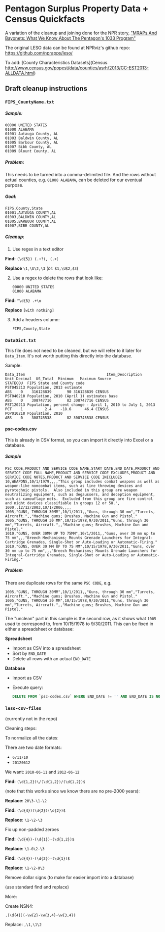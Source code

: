 # Pentagon Surplus Property Data + Census Quickfacts

A variation of the cleanup and joining done for the NPR story, ["MRAPs And Bayonets: What We Know About The Pentagon's 1033 Program"](http://www.npr.org/2014/09/02/342494225/mraps-and-bayonets-what-we-know-about-the-pentagons-1033-program)

The original LESO data can be found at NPRviz's github repo: https://github.com/nprapps/leso/


To add: [County Characteristics Datasets](Census http://www.census.gov/popest/data/counties/asrh/2013/CC-EST2013-ALLDATA.html)

## Draft cleanup instructions

### `FIPS_CountyName.txt`

##### Sample:

    00000 UNITED STATES
    01000 ALABAMA
    01001 Autauga County, AL
    01003 Baldwin County, AL
    01005 Barbour County, AL
    01007 Bibb County, AL
    01009 Blount County, AL

##### Problem:

This needs to be turned into a comma-delimited file. And the rows without actual counties, e.g. `01000 ALABAMA`, can be deleted for our eventual purpose.


##### Goal:

    FIPS,County,State
    01001,AUTAUGA COUNTY,AL
    01003,BALDWIN COUNTY,AL
    01005,BARBOUR COUNTY,AL
    01007,BIBB COUNTY,AL


##### Cleanup:

1. Use regex in a text editor

  __Find:__ `(\d{5}) (.+?), (.+)`

  __Replace__ `\1,\U\2,\3` (or: `$1,\U$2,$3`)

2. Use a regex to delete the rows that look like:

   ~~~
   00000 UNITED STATES
   01000 ALABAMA
   ~~~

  __Find:__ `^\d{5} .+\n`

  __Replace__ `[with nothing]`

3. Add a headers column:

    `FIPS,County,State`



### `DataDict.txt`
  
This file does not need to be cleaned, but we will refer to it later for `Data_Item`. It's not worth putting this directly into the database.

Sample:

    Data_Item                                     Item_Description                                   Unit Decimal  US_Total  Minimum   Maximum Source
    STATECOU  FIPS State and County code
    PST045213 Population, 2013 estimate                                                               ABS    0    316128839       90 316128839 CENSUS
    PST040210 Population, 2010 (April 1) estimates base                                               ABS    0    308747716       82 308747716 CENSUS
    PST120213 Population, percent change - April 1, 2010 to July 1, 2013                              PCT    1          2.4    -18.6      46.4 CENSUS
    POP010210 Population, 2010                                                                        ABS    0    308745538       82 308745538 CENSUS


#### psc-codes.csv

This is already in CSV format, so you can import it directly into Excel or a database.

##### Sample

    PSC CODE,PRODUCT AND SERVICE CODE NAME,START DATE,END DATE,PRODUCT AND SERVICE CODE FULL NAME,PRODUCT AND SERVICE CODE EXCLUDES,PRODUCT AND SERVICE CODE NOTES,PRODUCT AND SERVICE CODE INICLUDES
    10,WEAPONS,10/1/1979,,,,"This group includes combat weapons as well as weapon-like noncombat items, such as line throwing devices and pyrotechnic pistols.  Also included in this group are weapon neutralizing equipment, such as degaussers, and deception equipment, such as camouflage nets.  Excluded from this group are fire control and night devices classifiable in groups 12 or 58.",
    1000,,12/12/2003,10/1/2006,,,,
    1005,"GUNS, THROUGH 30MM",10/1/2011,,"Guns, through 30 mm","Turrets, Aircraft.",,"Machine guns; Brushes, Machine Gun and Pistol."
    1005,"GUNS, THROUGH 30 MM",10/15/1978,9/30/2011,"Guns, through 30 mm","Turrets, Aircraft.",,"Machine guns; Brushes, Machine Gun and Pistol."
    1010,"GUNS, OVER 30MM UP TO 75MM",10/1/2011,,"Guns, over 30 mm up to 75 mm",,,"Breech Mechanisms; Mounts Grenade Launchers for Integral-Cartridge Grenades, Single-Shot or Auto-Loading or Automatic-Firing."
    1010,"GUNS, OVER 30 MM UP TO 75 MM",10/15/1978,9/30/2011,"Guns, over 30 mm up to 75 mm",,,"Breech Mechanisms; Mounts Grenade Launchers for Integral-Cartridge Grenades, Single-Shot or Auto-Loading or Automatic-Firing."


##### Problem

There are duplicate rows for the same `PSC CODE`, e.g.

    1005,"GUNS, THROUGH 30MM",10/1/2011,,"Guns, through 30 mm","Turrets, Aircraft.",,"Machine guns; Brushes, Machine Gun and Pistol."
    1005,"GUNS, THROUGH 30 MM",10/15/1978,9/30/2011,"Guns, through 30 mm","Turrets, Aircraft.",,"Machine guns; Brushes, Machine Gun and Pistol."

The "unclean" part in this sample is the second row, as it shows what `1005` _used_ to correspond to, from 10/15/1978 to 9/30/2011. This can be fixed in either a spreadsheet or database:


__Spreadsheet__

- Import as CSV into a spreadsheet
- Sort by `END_DATE`
- Delete all rows with an actual `END_DATE`


__Database__

- Import as CSV
- Execute query:
 
    ~~~sql
    DELETE FROM `psc-codes.csv` WHERE END_DATE != '' AND END_DATE IS NOT NULL
    ~~~




### `leso-csv-files`

(currently not in the repo)


Cleaning steps:

To normalize all the dates: 

There are two date formats:

- `6/11/10`
- `20120612`

We want:  `2010-06-11` and `2012-06-12`

__Find:__ `(\d{1,2})\/(\d{1,2})/(\d{1,2})$`

(note that this works since we know there are no pre-2000 years):

__Replace:__ `20\3-\1-\2`


__Find:__ `(\d{4})(\d{2})(\d{2})$`

__Replace:__ `\1-\2-\3`

Fix up non-padded zeroes

__Find:__ `(\d{4})-(\d{1})-(\d{1,2})$`

__Replace:__ `\1-0\2-\3`


__Find:__ `(\d{4})-(\d{2})-(\d{1})$`

__Replace:__ `\1-\2-0\3`


Remove dollar signs (to make for easier import into a database)
 
(use standard find and replace)



More:

Create NSN4:

`,(\d{4})(-\w{2}-\w{3,4}-\w{3,4})`

Replace: `,\1,\1\2`
